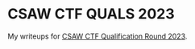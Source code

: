 # CSAW CTF QUALS 2023

My writeups for [CSAW CTF Qualification Round 2023](https://ctftime.org/event/2087).

 